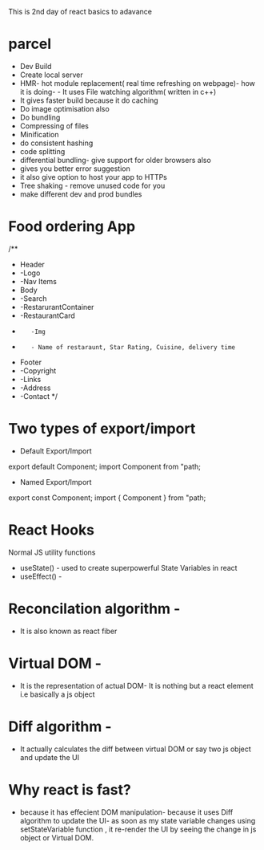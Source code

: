 This is 2nd day of react basics to adavance

# parcel
- Dev Build
- Create local server
- HMR- hot module replacement( real time refreshing on webpage)- how it is doing- 
        - It uses File watching algorithm( written in c++)
- It gives faster build because it do caching
- Do image optimisation also
- Do bundling
- Compressing of files
- Minification
- do consistent hashing
- code splitting
- differential bundling- give support for older browsers also
- gives you better error suggestion
- it also give option to host your app to HTTPs
- Tree shaking - remove unused code for you
- make different dev and prod bundles

# Food ordering App
/**
 * Header
 *  -Logo
 *  -Nav Items
 * Body
 *  -Search
 *  -RestarurantContainer
 *    -RestaurantCard
 *        -Img
 *        - Name of restaraunt, Star Rating, Cuisine, delivery time
 * Footer
 *  -Copyright
 *  -Links
 *  -Address
 *  -Contact
 */

 # Two types of export/import

  - Default Export/Import

  export default Component;
  import Component from "path;

  - Named Export/Import

  export const Component;
  import { Component } from "path;

  # React Hooks

  Normal JS utility functions

  - useState() -  used to create superpowerful State Variables in react
  - useEffect() - 



  # Reconcilation algorithm - 
  - It is also known as react fiber
  # Virtual DOM - 
  - It is the representation of actual DOM- It is nothing but a react element i.e basically a js object
  # Diff algorithm - 
  - It actually calculates the diff between virtual DOM or say two js object and update the UI 

  # Why react is fast?
  - because it has effecient DOM manipulation- because it uses Diff algorithm to update the UI- as soon as my state variable changes using setStateVariable function , it re-render the UI by seeing the change in js object or Virtual DOM.